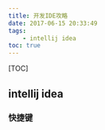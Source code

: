 ```yaml
---
title: 开发IDE攻略
date: 2017-06-15 20:33:49
tags:
    - intellij idea
toc: true
---
```


[TOC]


## intellij idea

### 快捷键

